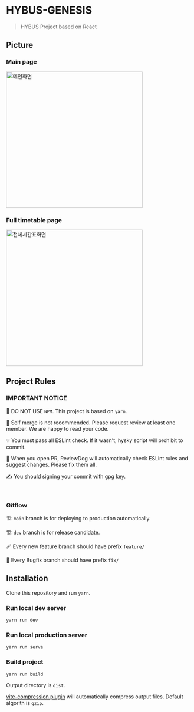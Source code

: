 # HYBUS-GENESIS

> HYBUS Project based on React

## Picture
### Main page 
<img width="370" alt="메인화면" src="https://user-images.githubusercontent.com/59571464/199035127-8f9b67ca-81b3-40e6-8662-5750282915b3.png">

### Full timetable page
<img width="370" alt="전체시간표화면" src="https://user-images.githubusercontent.com/59571464/199036074-d7fb5fa8-886b-4495-9a9d-c8912fcccc45.png">


## Project Rules

### **IMPORTANT NOTICE**

🚫 DO NOT USE `NPM`. This project is based on `yarn`.

🙏 Self merge is not recommended. Please request review at least one member. We are happy to read your code.

💡 You must pass all ESLint check. If it wasn't, hysky script will prohibit to commit.

🚀 When you open PR, ReviewDog will automatically check ESLint rules and suggest changes. Please fix them all.

✍️ You should signing your commit with gpg key.

<br />

### Gitflow
🏗️ `main` branch is for deploying to production automatically.

🏗️ `dev` branch is for release candidate.

🩹 Every new feature branch should have prefix `feature/`

🎉 Every Bugfix branch should have prefix `fix/`





## Installation

Clone this repository and run `yarn`.

### Run local dev server

`yarn run dev`


### Run local production server

`yarn run serve`


### Build project

`yarn run build`

Output directory is `dist`.

[vite-compression plugin](https://www.npmjs.com/package/vite-plugin-compression) will automatically compress output files. Default algorith is `gzip`.


